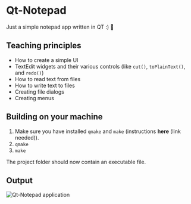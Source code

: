# Qt-Notepad
Just a simple notepad app written in QT :) 📓

## Teaching principles
- How to create a simple UI
- TextEdit widgets and their various controls (like `cut()`, `toPlainText()`, and `redo()`)
- How to read text from files
- How to write text to files
- Creating file dialogs
- Creating menus

## Building on your machine
1. Make sure you have installed `qmake` and `make` (instructions **here** (link needed)).
2. `qmake`
3. `make`

The project folder should now contain an executable file.

## Output
![Qt-Notepad application](https://i.imgur.com/n0YrLPM.png)
